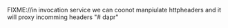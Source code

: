 FIXME://in invocation service we can coonot manpiulate httpheaders and it will proxy incomming headers
"# dapr" 
